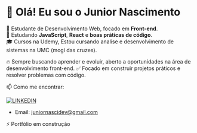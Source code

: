 # 👋 Olá! Eu sou o Junior Nascimento

🎯 Estudante de Desenvolvimento Web, focado em **Front-end**.  
🚀 Estudando **JavaScript**, **React** e **boas práticas de código**.  
🎓 Cursos na Udemy, Estou cursando analise e desenvolvimento de sistemas na UMC (mogi das cruzes).  

🔥 Sempre buscando aprender e evoluir, aberto a oportunidades na área de desenvolvimento front-end.
✅ Focado em construir projetos práticos e resolver problemas com código.

📫 Como me encontrar:  

[![LINKEDIN](https://img.shields.io/badge/LinkedIn-0077B5?style=for-the-badge&logo=linkedin&logoColor=white)](https://www.linkedin.com/in/welitonnasci?utm_source=share&utm_campaign=share_via&utm_content=profile&utm_medium=android_app)

- Email: juniornascidev@gmail.com

⚡ Portfólio em construção
